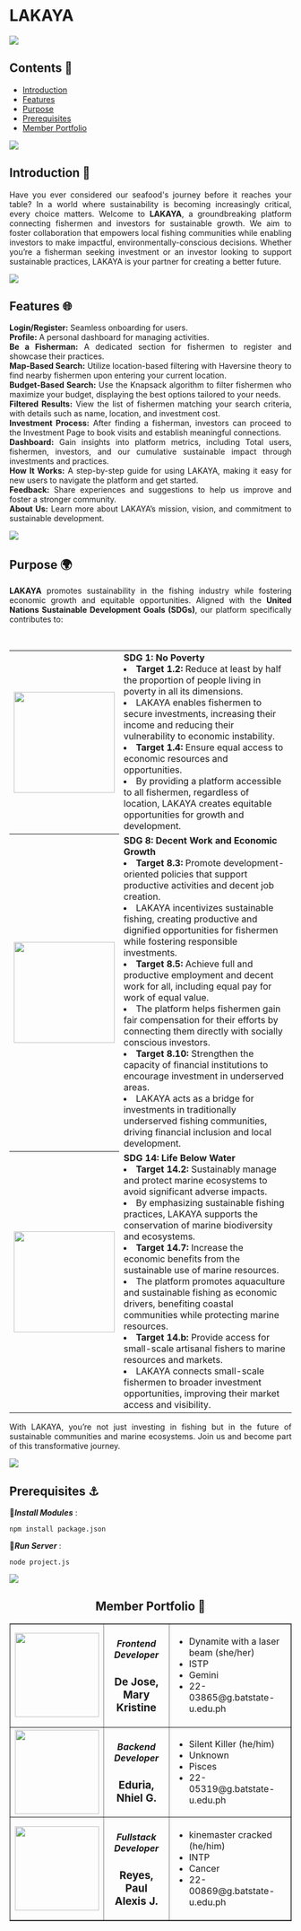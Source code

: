 # LAKAYA

<img src="https://user-images.githubusercontent.com/73097560/115834477-dbab4500-a447-11eb-908a-139a6edaec5c.gif"><br>

## Contents 🐠
- [Introduction](#introduction)
- [Features](#features)
- [Purpose](#purpose)
- [Prerequisites](#prereqs)
- [Member Portfolio](#members)


<img src="https://user-images.githubusercontent.com/73097560/115834477-dbab4500-a447-11eb-908a-139a6edaec5c.gif"><br>

### <a name="introduction"></a>
## Introduction 🌊
<div align="justify">
	
Have you ever considered our seafood's journey before it reaches your table? In a world where sustainability is becoming increasingly critical, every choice matters. Welcome to **LAKAYA**, a groundbreaking platform connecting fishermen and investors for sustainable growth. We aim to foster collaboration that empowers local fishing communities while enabling investors to make impactful, environmentally-conscious decisions. Whether you’re a fisherman seeking investment or an investor looking to support sustainable practices, LAKAYA is your partner for creating a better future.

</div>

<img src="https://user-images.githubusercontent.com/73097560/115834477-dbab4500-a447-11eb-908a-139a6edaec5c.gif"><br>

### <a name="features"></a>
## Features 🌐
<div align="justify">
	
**Login/Register:** Seamless onboarding for users.<br>
**Profile:** A personal dashboard for managing activities.<br>
**Be a Fisherman:** A dedicated section for fishermen to register and showcase their practices.<br>
**Map-Based Search:** Utilize location-based filtering with Haversine theory to find nearby fishermen upon entering your current location.<br>
**Budget-Based Search:** Use the Knapsack algorithm to filter fishermen who maximize your budget, displaying the best options tailored to your needs.<br>
**Filtered Results:** View the list of fishermen matching your search criteria, with details such as name, location, and investment cost.<br>
**Investment Process:** After finding a fisherman, investors can proceed to the Investment Page to book visits and establish meaningful connections.<br>
**Dashboard:** Gain insights into platform metrics, including Total users, fishermen, investors, and our cumulative sustainable impact through investments and practices.<br>
**How It Works:** A step-by-step guide for using LAKAYA, making it easy for new users to navigate the platform and get started.<br>
**Feedback:** Share experiences and suggestions to help us improve and foster a stronger community.<br>
**About Us:** Learn more about LAKAYA’s mission, vision, and commitment to sustainable development.

</div>

<img src="https://user-images.githubusercontent.com/73097560/115834477-dbab4500-a447-11eb-908a-139a6edaec5c.gif"><br>

### <a name="purpose"></a>
## Purpose 🌍
<div align="justify">
	
**LAKAYA** promotes sustainability in the fishing industry while fostering economic growth and equitable opportunities. Aligned with the **United Nations Sustainable Development Goals (SDGs)**, our platform specifically contributes to:

<br>

<table>
	<tr>
		<th> <img src="https://i.ibb.co/dMvB2PV/12-SDG-Make-Every-Day-Count-Gifs-GDU.gif" width=180 height=180/></th>
		<td> <strong>SDG 1: No Poverty</strong>
			<li> <strong>Target 1.2: </strong>Reduce at least by half the proportion of people living in poverty in all its dimensions.</li>
		    	<li> LAKAYA enables fishermen to secure investments, increasing their income and reducing their vulnerability to economic instability.</li>
		    	<li> <strong>Target 1.4: </strong>Ensure equal access to economic resources and opportunities.</li>
		    	<li> By providing a platform accessible to all fishermen, regardless of location, LAKAYA creates equitable opportunities for growth and development.</li>
	</tr>
	<tr>
		<th> <img src="https://i.ibb.co/sjCvBWn/14-SDG-Make-Every-Day-Count-Gifs-GDU.gif" width=180 height=180/></th>
	    	<td> <strong>SDG 8: Decent Work and Economic Growth </strong>
			<li> <strong>Target 8.3: </strong> Promote development-oriented policies that support productive activities and decent job creation.</li>
			<li> LAKAYA incentivizes sustainable fishing, creating productive and dignified opportunities for fishermen while fostering responsible investments.</li>
			<li> <strong>Target 8.5: </strong> Achieve full and productive employment and decent work for all, including equal pay for work of equal value.</li>
			<li> The platform helps fishermen gain fair compensation for their efforts by connecting them directly with socially conscious investors.</li>
			<li> <strong>Target 8.10: </strong> Strengthen the capacity of financial institutions to encourage investment in underserved areas.</li>
			<li> LAKAYA acts as a bridge for investments in traditionally underserved fishing communities, driving financial inclusion and local development.</li>
	</tr>
	<tr>
		<th> <img src="https://i.ibb.co/sjCvBWn/14-SDG-Make-Every-Day-Count-Gifs-GDU.gif" width=180 height=180/></th>
	    	<td> <strong>SDG 14: Life Below Water </strong>
		    	<li> <strong>Target 14.2: </strong> Sustainably manage and protect marine ecosystems to avoid significant adverse impacts.</li>
		    	<li> By emphasizing sustainable fishing practices, LAKAYA supports the conservation of marine biodiversity and ecosystems.</li>
		    	<li> <strong>Target 14.7: </strong> Increase the economic benefits from the sustainable use of marine resources.</li>
		    	<li> The platform promotes aquaculture and sustainable fishing as economic drivers, benefiting coastal communities while protecting marine resources.</li>
		    	<li> <strong>Target 14.b: </strong> Provide access for small-scale artisanal fishers to marine resources and markets.</li>
		    	<li> LAKAYA connects small-scale fishermen to broader investment opportunities, improving their market access and visibility.</li>
	    	</td>
	</tr>
</table>

With LAKAYA, you’re not just investing in fishing but in the future of sustainable communities and marine ecosystems. Join us and become part of this transformative journey.

</div>

<img src="https://user-images.githubusercontent.com/73097560/115834477-dbab4500-a447-11eb-908a-139a6edaec5c.gif"><br>

### <a name="prereqs"></a>
## Prerequisites ⚓
🔻***Install Modules*** : 
<pre><code>npm install package.json</code></pre>
🔻***Run Server*** : 
<pre><code>node project.js</code></pre>
	
<img src="https://user-images.githubusercontent.com/73097560/115834477-dbab4500-a447-11eb-908a-139a6edaec5c.gif"><br>

<h2 align="center">Member Portfolio 💅</h2>

<table align="center" border="1" cellpadding="10" cellspacing="0">
  <tr>
    <td>
      <img src="https://i.ibb.co/NCqL8Wm/403629066-664455985677276-3442638710394462470-n.jpg" width="150" height="150" style="vertical-align: middle;">
    </td>
	  <td>
		  <h5 align ="center">Frontend Developer</h5>
		  <h3 align="center">De Jose, Mary Kristine</h3>
	  </td>
    <td>
      <ul>
        <li>Dynamite with a laser beam (she/her)</li>
        <li>ISTP</li>
        <li>Gemini</li>
        <li>22-03865@g.batstate-u.edu.ph</li>
      </ul>
    </td>
  </tr>
  <tr>
    <td>
      <img src="https://i.ibb.co/s2X13CG/photo.png" width="150" height="150" style="vertical-align: middle;">
    </td>
	  <td>
		  <h5 align ="center">Backend Developer</h5>
		  <h3 align="center">Eduria, Nhiel G.</h3>
	  </td>
    <td>
      <ul>
        <li>Silent Killer (he/him)</li>
        <li>Unknown</li>
        <li>Pisces</li>
        <li>22-05319@g.batstate-u.edu.ph</li>
      </ul>
    </td>
  </tr>
  <tr>
    <td>
      <img src="https://i.ibb.co/NWdZgqb/Untitled-design-1.png" width="150" height="150" style="vertical-align: middle;"><br>
    </td>
	  <td>
		  <h5 align ="center">Fullstack Developer</h5>
		  <h3 align="center">Reyes, Paul Alexis J.</h3>
	  </td>
    <td>
      <ul>
        <li>kinemaster cracked (he/him)</li>
        <li>INTP</li>
        <li>Cancer</li>
        <li>22-00869@g.batstate-u.edu.ph</li>
      </ul>
    </td>
  </tr>
</table>


